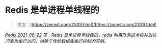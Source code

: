 <!--yml
category: 未分类
date: 0001-01-01 00:00:00
-->

# Redis 是单进程单线程的

> 原文：[https://zwmst.com/2309.html](https://zwmst.com/2309.html)

   [ *Redis* ](https://zwmst.com/redis)*[ <time datetime="2021-08-22T11:44:36+08:00"> 2021-08-22 </time> ](https://zwmst.com/2309.html)  答：Redis 是单进程单线程的，redis 利用队列技术将并发访问变为串行访问，消除了传统数据库串行控制的开销。*